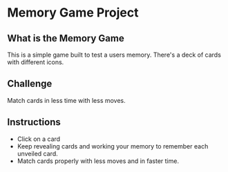 # Memory Game Project

## What is the Memory Game
This is a simple game built to test a users memory. There's a deck of cards with different icons. 

## Challenge
Match cards in less time with less moves.

## Instructions
* Click on a card
* Keep revealing cards and working your memory to remember each unveiled card.
* Match cards properly with less moves and in faster time.